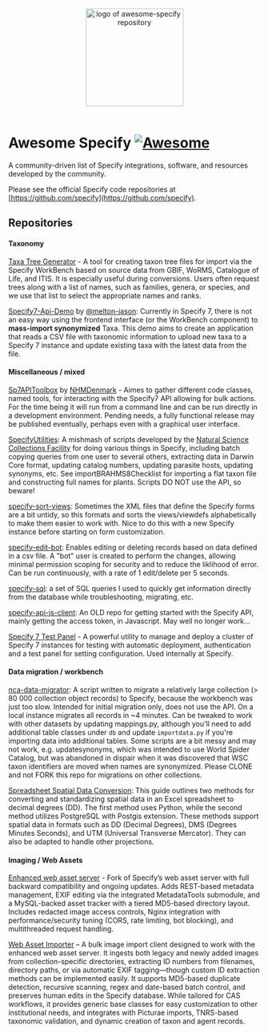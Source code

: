 <p align="center">
  <br>
  <img width="195" src="https://github.com/user-attachments/assets/46d6c42e-aea5-47d4-90d9-27194f759ea3" alt="logo of awesome-specify repository">
  <br>
  <br>
</p>

# Awesome Specify [![Awesome](https://cdn.rawgit.com/sindresorhus/awesome/d7305f38d29fed78fa85652e3a63e154dd8e8829/media/badge.svg)](https://github.com/sindresorhus/awesome)

A community-driven list of Specify integrations, software, and resources developed by the community.

Please see the official Specify code repositories at [https://github.com/specify](https://github.com/specify).

## Repositories

#### Taxonomy

[Taxa Tree Generator](https://github.com/specify/taxa_tree_docker) - A tool for creating taxon tree files 
for import via the Specify WorkBench based on source data from GBIF, WoRMS, Catalogue of Life, and ITIS. 
It is especially useful during conversions. Users often request trees along with a list of names, such as 
families, genera, or species, and we use that list to select the appropriate names and ranks.

[Specify7-Api-Demo](https://github.com/melton-jason/Specify7-Api-Demo/tree/main) by 
[@melton-jason](https://github.com/melton-jason/): Currently in Specify 7, there is not an easy way using 
the frontend interface (or the WorkBench component) to **mass-import synonymized** Taxa. This demo aims 
to create an application that reads a CSV file with taxonomic information to upload new taxa to a 
Specify 7 instance and update existing taxa with the latest data from the file.

#### Miscellaneous / mixed

[Sp7APIToolbox](https://github.com/NHMDenmark/Sp7ApiToolbox) by [NHMDenmark](https://github.com/NHMDenmark) - Aimes to gather 
different code classes, named tools, for interacting with the Specify7 API allowing for bulk actions. For the time being it 
will run from a command line and can be run directly in a development environment. Pending needs, a fully functional release 
may be published eventually, perhaps even with a graphical user interface.

[SpecifyUtilities](https://github.com/NSCF/SpecifyUtilities): 
A mishmash of scripts developed by the [Natural Science Collections Facility](https://nscf.org.za/) for doing various things in 
Specify, including batch copying queries from one user to several others, extracting data in Darwin Core format, updating catalog 
numbers, updating parasite hosts, updating synonyms, etc. See importBRAHMS8Checklist for importing a flat taxon file and constructing
full names for plants. Scripts DO NOT use the API, so beware!

[specify-sort-views](https://github.com/NSCF/specify-sort-views):
Sometimes the XML files that define the Specify forms are a bit untidy, so this formats and sorts the views/viewdefs 
alphabetically to make them easier to work with. Nice to do this with a new Specify instance before starting on form customization.

[specify-edit-bot](https://github.com/beatybiodiversitymuseum/specify-edit-bot):
Enables editing or deleting records based on data defined in a csv file. A "bot" user is created to perform the changes, allowing minimal permission scoping for security and to reduce the liklihood of error. Can be run continuously, with a rate of 1 edit/delete per 5 seconds.

[specify-sql](https://github.com/NSCF/SpecifySQL): a set of SQL queries I used to quickly get information directly 
from the database while troubleshooting, migrating, etc.

[specify-api-js-client](https://github.com/NSCF/Specify-API-JS-client): An OLD repo for getting started with the 
Specify API, mainly getting the access token, in Javascript. May well no longer work...

[Specify 7 Test Panel](https://github.com/specify/specify7-test-panel) - A powerful utility to manage and deploy a cluster of Specify 7 instances for testing with automatic deployment, authentication and a test panel for setting configuration. Used internally at Specify.

#### Data migration / workbench

[nca-data-migrator](https://github.com/NSCF/nca-specify-migrator):
A script written to migrate a relatively large collection (> 80 000 collection object records) to Specify, 
because the workbench was just too slow. Intended for initial migration only, does not use the API. On a 
local instance migrates all records in ~4 minutes. Can be tweaked to work with other datasets by updating 
mappings.py, although you'll need to add additional table classes under `db` and update `importdata.py` 
if you're importing data into additional tables. Some scripts are a bit messy and may not work, e.g. 
updatesynonyms, which was intended to use World Spider Catalog, but was abandoned in dispair when it was 
discovered that WSC taxon identifiers are moved when names are synonymized. Please CLONE and not FORK 
this repo for migrations on other collections.

[Spreadsheet Spatial Data Conversion](https://github.com/heryk/spreadsheetSpatialDataConversion):
This guide outlines two methods for converting and standardizing spatial data in an Excel spreadsheet to decimal degrees (DD). The first method uses Python, while the second method utilizes PostgreSQL with Postgis extension. These methods support spatial data in formats such as DD (Decimal Degrees), DMS (Degrees Minutes Seconds), and UTM (Universal Transverse Mercator). They can also be adapted to handle other projections.

#### Imaging / Web Assets

[Enhanced web asset server](https://github.com/calacademy-research/cas-web-asset-server) - Fork of Specify’s web asset server with full backward compatibility and ongoing updates. Adds REST-based metadata management, EXIF editing via the integrated MetadataTools submodule, and a MySQL-backed asset tracker with a tiered MD5-based directory layout. Includes redacted image access controls, Nginx integration with performance/security tuning (CORS, rate limiting, bot blocking), and multithreaded request handling.

[Web Asset Importer](https://github.com/calacademy-research/web-asset-importer) – A bulk image import client designed to work with the enhanced web asset server. It ingests both legacy and newly added images from collection-specific directories, extracting ID numbers from filenames, directory paths, or via automatic EXIF tagging—though custom ID extraction methods can be implemented easily. It supports MD5-based duplicate detection, recursive scanning, regex and date-based batch control, and preserves human edits in the Specify database. While tailored for CAS workflows, it provides generic base classes for easy customization to other institutional needs, and integrates with Picturae imports, TNRS-based taxonomic validation, and dynamic creation of taxon and agent records.
